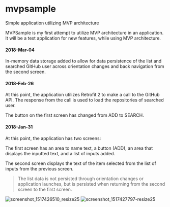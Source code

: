 # mvpsample
Simple application utilizing MVP architecture

MVPSample is my first attempt to utilize MVP architecture in an application. It will be a test application for new features, while using MVP architecture.

#### 2018-Mar-04
In-memory data storage added to allow for data persistence of the list and searched GitHub user across orientation changes and back navigation from the second screen.

#### 2018-Feb-26
At this point, the application utilizes Retrofit 2 to make a call to the GitHub API. The response from the call is used to load the repositories of searched user.

The button on the first screen has changed from ADD to SEARCH.

#### 2018-Jan-31
At this point, the application has two screens:

The first screen has an area to name text, a button (ADD), an area that displays the inputted text, and a list of inputs added.

The second screen displays the text of the item selected from the list of inputs from the previous screen.

> The list data is not persisted through orientation changes or application launches, but is persisted when returning from the second screen to the first screen.

![screenshot_1517426510_resize25](https://user-images.githubusercontent.com/28271026/35643362-10ae367c-0694-11e8-807b-0b5a1d6e49ff.png) 
![screenshot_1517427797-resize25](https://user-images.githubusercontent.com/28271026/35643767-423520d8-0695-11e8-9cbe-810b0b6c423b.png)

